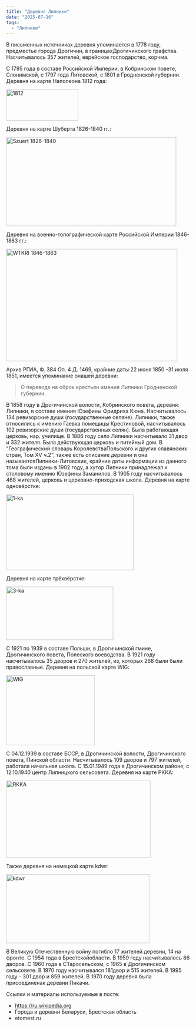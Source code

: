 ```yaml
---
title: "Деревня Липники"
date: "2025-07-16"
tags: 
  - "Липники"
---
```


В письменных источниках деревня упоминается в 1778 году, предместье города Дрогичин, в границахДрогичинского графства. Насчитывалось 357 жителей, еврейское господарство, корчма. 

С 1795 года в составе Российской Империи, в Кобринском повете, Слонимской, с 1797 года Литовской, с 1801 в Гродненской губернии. Деревня на карте Наполеона 1812 года:

<img width="196" height="85" alt="1812" src="https://github.com/user-attachments/assets/c5ea2b15-d5ca-470f-b9d4-f99168d62439" />

Деревня на карте Шуберта 1826-1840 гг.:

<img width="462" height="242" alt="Szuert 1826-1840" src="https://github.com/user-attachments/assets/69e8cb95-9d97-4f7d-8fe8-88f2093789fc" />

Деревня на военно-топографической карте Российской Империи 1846-1863 гг.:

<img width="465" height="305" alt="WTKRI 1846-1863" src="https://github.com/user-attachments/assets/699e3749-eec2-4161-b50d-7bea19e21cca" />

Архив РГИА, Ф. 384 Оп. 4 Д. 1469, крайние даты 22 июня 1850 -31 июля 1851, имеется упоминание онашей деревни:

> О переводе на оброк крестьян имения Липники Гродненской губернии.

В 1858 году в Дрогичинской волости, Кобринского повета, деревня: Липники, в составе имения Юзефины Фридриха Кюна. Насчитывалось 134 ревизорские души (государственные селяне). Липники, также относились к имению Гаевка помещицы Крестиновой, насчитывалось 102 ревизорские души (государственных селян). Была работающая церковь, нар. училище. В 1886 году село Липники насчитывало 31 двор и 332 жителя. Была действующая церковь и питейный дом. В "Географический словарь КоролевстваПольского и других славянских стран, Том XV ч.2", также есть описание деревни и она называетсяЛипники-Литовские, крайние даты информации из данного тома были изданы в 1902 году, а хутор Липники принадлежал к столовому имению Юзефины Заманилов. В 1905 году насчитывалось 468 жителей, церковь и церковно-приходская школа. Деревня на карте одновёрстке:

<img width="346" height="206" alt="1-ka" src="https://github.com/user-attachments/assets/b55fd7d4-2522-47e0-8ac4-33cf1a871efc" />

Деревня на карте трёхвёрстке:

<img width="291" height="145" alt="3-ka" src="https://github.com/user-attachments/assets/1c9e4216-6e27-4d5b-9b15-8cc3ddc145ff" />

С 1921 по 1939 в составе Польши, в Дрогичинской гмине, Дрогичинского повета, Полеского воеводства. В 1921 году насчитывалось 35 дворов и 270 жителей, из, которых 268 были были православные. Деревня на польской карте WIG:

<img width="241" height="190" alt="WIG" src="https://github.com/user-attachments/assets/394fa12f-2738-41a2-b628-b8be633f6f10" />

С 04.12.1939 в составе БССР, в Дрогичинской волости, Дрогичинского повета, Пинской области. Насчитывалось 109 дворов и 797 жителей, работала начальная школа.  С 15.01.1949 года в Дрогичинском районе, с 12.10.1940 центр Липницкого сельсовета. Деревня на карте РККА:

<img width="392" height="210" alt="RKKA" src="https://github.com/user-attachments/assets/01fbdaf0-a2db-4648-8f3a-eda6d049b95e" />

Также деревня на немецкой карте kdwr:

<img width="389" height="187" alt="kdwr" src="https://github.com/user-attachments/assets/d24593ff-b76f-4e1f-9601-2b5eb396af6d" />

В Великую Отечественную войну погибло 17 жителей деревни, 14 на фронте. С 1954 года в Брестскойобласти. В 1959 году насчитывалось 86 дворов. С 1960 года в СТаросельском, с 1965 в Дрогичинском сельсовете. В 1970 году насчитывался 181двор и 515 жителей. В 1995 году - 301 двор и 859 жителей. В 1970 году деревня была присоединенак деревни Пикачи.

Ссылки и материалы используемые в посте:
- https://ru.wikipedia.org
- Города и деревни Беларуси, Брестская область
- etomest.ru
